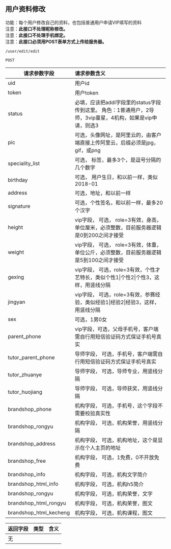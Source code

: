 
## 用户资料修改

功能：每个用户修改自己的资料，也包括普通用户申请VIP填写的资料  
注意：**此接口不处理昵称修改。**  
注意：**此接口不处理手机绑定。**      
注意：**此接口必须用POST表单方式上传给服务器。**


~~~
/user/edit/edit
~~~
~~~
POST
~~~

| 请求参数字段        | 请求参数含义  |
| -------- |:------|
|uid|  用户id|
|token|  用户token|
|status| 必填，应该把addi字段里的status字段传到这里。  角色：1普通用户，2导师，3vip童星，4机构，如果是vip申请，则选3|
|pic|  可选，头像网址，是阿里云的，由客户端直接上传阿里云，后缀必须是jpg，gif，或png|
|speciality_list| 可选， 标签，最多3个，是逗号分隔的几个数字|
|birthday|可选，  用户生日，和以前一样，类似2018-01|
|  address|  可选，地址，和以前一样|
|signature|  可选，个性签名，和以前一样，最多20个汉字|
|height| vip字段， 可选， role=3有效，身高，单位厘米，必须整数，目前服务器逻辑是0到200之间才接受 |
|weight| vip字段，  可选， role=3有效，体重，单位公斤，必须整数，目前服务器逻辑是5到100之间才接受 |
|gexing| vip字段， 可选，role=3有效，个性才艺特长，类似个性1\|个性2\|个性3，这样，用竖线分隔|
|jingyan| vip字段， 可选，role=3有效，参赛经验，类似经验1\|经验2\|经验3，这样，用竖线分隔|
|sex|  可选，1男0女 |
|parent_phone|  vip字段，可选，父母手机号，客户端需自行用短信验证码方式保证手机号真实 |
|tutor_parent_phone| 导师字段， 可选，手机号，客户端需自行用短信验证码方式保证手机号真实 |
|tutor_zhuanye|  导师字段， 可选，导师专业，用竖线分隔|
|tutor_huojiang|  导师字段， 可选，导师获奖，用竖线分隔 |
|brandshop_phone| 机构字段， 可选，手机号，这个字段不需要校验真实性 |
|brandshop_rongyu| 机构字段， 可选，机构荣誉，用竖线分隔|
|brandshop_address|  机构字段， 可选，机构地址，这个是显示在个人主页的地址 |
|brandshop_free|  机构字段， 可选，1免费，0不开放免费 |
|brandshop_info|  机构字段， 可选，机构文字简介 |
|brandshop_html_info|  机构字段， 可选，机构h5简介 |
|brandshop_rongyu|  机构字段， 可选，机构荣誉，文字 |
|brandshop_html_rongyu|  机构字段， 可选，机构荣誉，图文 |
|brandshop_html_kecheng|  机构字段， 可选，机构课程，图文 |




| 返回字段        | 类型 |含义  |
| -------- |:------|:------|
| 无     |  |  |

